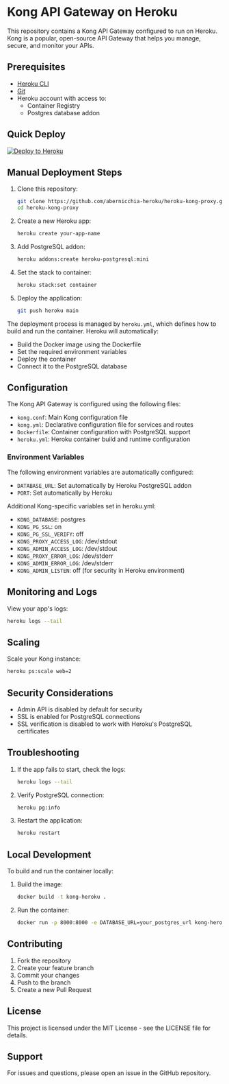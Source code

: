 # Kong API Gateway on Heroku

This repository contains a Kong API Gateway configured to run on Heroku. Kong is a popular, open-source API Gateway that helps you manage, secure, and monitor your APIs.

## Prerequisites

- [Heroku CLI](https://devcenter.heroku.com/articles/heroku-cli)
- [Git](https://git-scm.com/downloads)
- Heroku account with access to:
  - Container Registry
  - Postgres database addon

## Quick Deploy

[![Deploy to Heroku](https://www.herokucdn.com/deploy/button.svg)](https://heroku.com/deploy)

## Manual Deployment Steps

1. Clone this repository:
   ```bash
   git clone https://github.com/abernicchia-heroku/heroku-kong-proxy.git
   cd heroku-kong-proxy
   ```

2. Create a new Heroku app:
   ```bash
   heroku create your-app-name
   ```

3. Add PostgreSQL addon:
   ```bash
   heroku addons:create heroku-postgresql:mini
   ```

4. Set the stack to container:
   ```bash
   heroku stack:set container
   ```

5. Deploy the application:
   ```bash
   git push heroku main
   ```

The deployment process is managed by `heroku.yml`, which defines how to build and run the container. Heroku will automatically:
- Build the Docker image using the Dockerfile
- Set the required environment variables
- Deploy the container
- Connect it to the PostgreSQL database

## Configuration

The Kong API Gateway is configured using the following files:

- `kong.conf`: Main Kong configuration file
- `kong.yml`: Declarative configuration file for services and routes
- `Dockerfile`: Container configuration with PostgreSQL support
- `heroku.yml`: Heroku container build and runtime configuration

### Environment Variables

The following environment variables are automatically configured:

- `DATABASE_URL`: Set automatically by Heroku PostgreSQL addon
- `PORT`: Set automatically by Heroku

Additional Kong-specific variables set in heroku.yml:
- `KONG_DATABASE`: postgres
- `KONG_PG_SSL`: on
- `KONG_PG_SSL_VERIFY`: off
- `KONG_PROXY_ACCESS_LOG`: /dev/stdout
- `KONG_ADMIN_ACCESS_LOG`: /dev/stdout
- `KONG_PROXY_ERROR_LOG`: /dev/stderr
- `KONG_ADMIN_ERROR_LOG`: /dev/stderr
- `KONG_ADMIN_LISTEN`: off (for security in Heroku environment)

## Monitoring and Logs

View your app's logs:
```bash
heroku logs --tail
```

## Scaling

Scale your Kong instance:
```bash
heroku ps:scale web=2
```

## Security Considerations

- Admin API is disabled by default for security
- SSL is enabled for PostgreSQL connections
- SSL verification is disabled to work with Heroku's PostgreSQL certificates

## Troubleshooting

1. If the app fails to start, check the logs:
   ```bash
   heroku logs --tail
   ```

2. Verify PostgreSQL connection:
   ```bash
   heroku pg:info
   ```

3. Restart the application:
   ```bash
   heroku restart
   ```

## Local Development

To build and run the container locally:

1. Build the image:
   ```bash
   docker build -t kong-heroku .
   ```

2. Run the container:
   ```bash
   docker run -p 8000:8000 -e DATABASE_URL=your_postgres_url kong-heroku
   ```

## Contributing

1. Fork the repository
2. Create your feature branch
3. Commit your changes
4. Push to the branch
5. Create a new Pull Request

## License

This project is licensed under the MIT License - see the LICENSE file for details.

## Support

For issues and questions, please open an issue in the GitHub repository.
